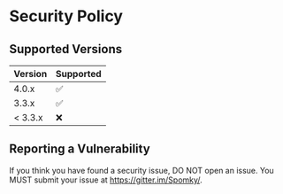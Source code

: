 # Security Policy

## Supported Versions

| Version | Supported          |
| ------- | ------------------ |
| 4.0.x   | :white_check_mark: |
| 3.3.x   | :white_check_mark: |
| < 3.3.x | :x:                |

## Reporting a Vulnerability

If you think you have found a security issue, DO NOT open an issue. You MUST submit your issue at https://gitter.im/Spomky/.

